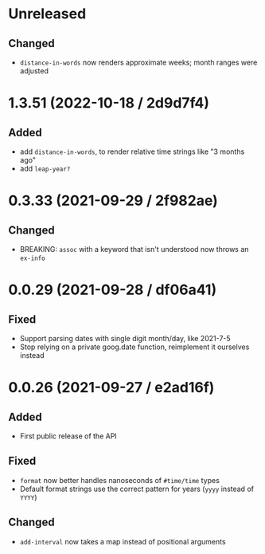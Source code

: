# Unreleased

## Changed

- `distance-in-words` now renders approximate weeks; month ranges were adjusted

# 1.3.51 (2022-10-18 / 2d9d7f4)

## Added

- add `distance-in-words`, to render relative time strings like "3 months ago"
- add `leap-year?`

# 0.3.33 (2021-09-29 / 2f982ae)

## Changed

- BREAKING: `assoc` with a keyword that isn't understood now throws an `ex-info`

# 0.0.29 (2021-09-28 / df06a41)

## Fixed

- Support parsing dates with single digit month/day, like 2021-7-5 
- Stop relying on a private goog.date function, reimplement it ourselves instead

# 0.0.26 (2021-09-27 / e2ad16f)

## Added

- First public release of the API

## Fixed

- `format` now better handles nanoseconds of `#time/time` types
- Default format strings use the correct pattern for years (`yyyy` instead of `YYYY`)

## Changed

- `add-interval` now takes a map instead of positional arguments
